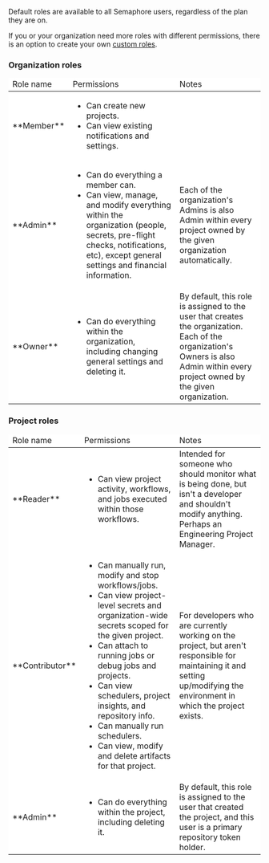 Default roles are available to all Semaphore users, regardless of the plan they are on.

If you or your organization need more roles with different permissions, there is an option
to create your own [custom roles](/security/custom-roles).

### Organization roles
<table style="background-color: rgb(255, 255, 255);">
<thead>
<tr>
  <td>
    Role name
  </td>
  <td>
    Permissions
  </td>
  <td>
    Notes
  </td>
</tr>
</thead>
<tbody>
<tr>
  <td>
    **Member**
  </td>
  <td>
    <ul>
      <li>Can create new projects.</li>
      <li>Can view existing notifications and settings.</li>
    </ul>
  </td>
  <td>
  </td>
</tr>
<tr>
  <td>
    **Admin**
  </td>
  <td>
    <ul>
      <li>Can do everything a member can.</li>
      <li>Can view, manage, and modify everything within the organization 
      (people, secrets, pre-flight checks,
      notifications, etc), except general settings and financial information.</li>
    </ul>
  </td>
  <td>
    Each of the organization's Admins is also Admin within every project owned by the given organization automatically.
  </td>
</tr>
<tr>
  <td>
    **Owner**
  </td>
  <td>
    <ul>
      <li>Can do everything within the organization, including changing general
      settings and deleting it.</li>
    </ul>
  </td>
  <td>
    By default, this role is assigned to the user that creates the organization.
    <br/>
    Each of the organization's Owners is also Admin within every project owned by the given organization.
  </td>
</tr>
</tbody>
</table>

### Project roles
<table style="background-color: rgb(255, 255, 255);">
<thead>
<tr>
  <td>
    Role name
  </td>
  <td>
    Permissions
  </td>
  <td>
    Notes
  </td>
</tr>
</thead>
<tbody>
<tr>
  <td>
    **Reader**
  </td>
  <td>
    <ul>
      <li>Can view project activity, workflows, and jobs executed within those workflows.</li>
    </ul>
  </td>
  <td>
    Intended for someone who should monitor what is being done, but isn't a developer and shouldn't
    modify anything. Perhaps an Engineering Project Manager.
  </td>
</tr>
<tr>
  <td>
    **Contributor**
  </td>
  <td>
    <ul>
      <li>Can manually run, modify and stop workflows/jobs.</li>
      <li>Can view project-level secrets and organization-wide secrets scoped for the given project.</li>
      <li>Can attach to running jobs or debug jobs and projects.</li>
      <li>Can view schedulers, project insights, and repository info.</li>
      <li>Can manually run schedulers.</li>
      <li>Can view, modify and delete artifacts for that project.</li>
    </ul>
  </td>
  <td>
    For developers who are currently working on the project, but aren't responsible for maintaining it
    and setting up/modifying the environment in which the project exists.
  </td>
</tr>
<tr>
  <td>
    **Admin**
  </td>
  <td>
    <ul>
      <li>Can do everything within the project, including deleting it.</li>
    </ul>
  </td>
  <td>
    By default, this role is assigned to the user that created the project, and
    this user is a primary repository token holder.
  </td>
</tr>
</tbody>
</table>

